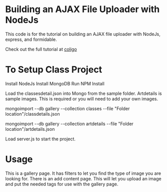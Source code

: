 # Building an AJAX File Uploader with NodeJs

This code is for the tutorial on building an AJAX file uploader with NodeJs, express, and formidable.

Check out the full tutorial at [coligo](http://coligo.io/building-ajax-file-uploader-with-node/)


# To Setup Class Project
Install NodeJs
Install MongoDB
Run NPM Install

Load the classesdetail.json into Mongo from the sample folder. Artdetails is sample images. This is required or you will need to add your own images.

mongoimport --db gallery --collection classes --file "Folder location"/classdetails.json

mongoimport --db gallery --collection artdetails --file "Folder location"/artdetails.json

Load server.js to start the project.

# Usage
This is a gallery page. It has filters to let you find the type of image you are looking for. 
There is an add content page. This will let you upload an image and put the needed tags for use with the gallery page.   
